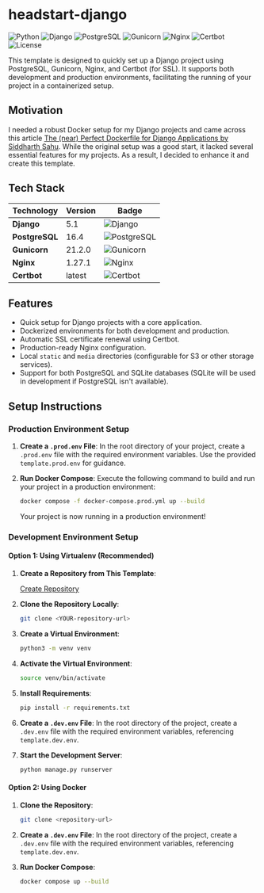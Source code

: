 # headstart-django

![Python](https://img.shields.io/badge/Python-3.8%2B-blue?style=flat-square)
![Django](https://img.shields.io/badge/Django-5.1-orange?style=flat-square)
![PostgreSQL](https://img.shields.io/badge/PostgreSQL-16.4-green?style=flat-square)
![Gunicorn](https://img.shields.io/badge/Gunicorn-21.2.0-lightgrey?style=flat-square)
![Nginx](https://img.shields.io/badge/Nginx-1.27.1-brightgreen?style=flat-square)
![Certbot](https://img.shields.io/badge/Certbot-latest-blueviolet?style=flat-square)
![License](https://img.shields.io/badge/license-MIT-lightgrey?style=flat-square)

This template is designed to quickly set up a Django project using PostgreSQL, Gunicorn, Nginx, and Certbot (for SSL). It supports both development and production environments, facilitating the running of your project in a containerized setup.

## Motivation

I needed a robust Docker setup for my Django projects and came across this article [The (near) Perfect Dockerfile for Django Applications by Siddharth Sahu](https://faun.pub/the-near-perfect-dockerfile-for-django-applications-8bc352a1e871). While the original setup was a good start, it lacked several essential features for my projects. As a result, I decided to enhance it and create this template.

## Tech Stack

| Technology     | Version  | Badge                                                  |
|----------------|----------|--------------------------------------------------------|
| **Django**     | 5.1      | ![Django](https://img.shields.io/badge/Django-5.1-orange?style=flat-square)         |
| **PostgreSQL** | 16.4     | ![PostgreSQL](https://img.shields.io/badge/PostgreSQL-16.4-green?style=flat-square) |
| **Gunicorn**   | 21.2.0   | ![Gunicorn](https://img.shields.io/badge/Gunicorn-21.2.0-lightgrey?style=flat-square)  |
| **Nginx**      | 1.27.1   | ![Nginx](https://img.shields.io/badge/Nginx-1.27.1-brightgreen?style=flat-square)   |
| **Certbot**    | latest   | ![Certbot](https://img.shields.io/badge/Certbot-latest-blueviolet?style=flat-square) |

## Features

- Quick setup for Django projects with a core application.
- Dockerized environments for both development and production.
- Automatic SSL certificate renewal using Certbot.
- Production-ready Nginx configuration.
- Local `static` and `media` directories (configurable for S3 or other storage services).
- Support for both PostgreSQL and SQLite databases (SQLite will be used in development if PostgreSQL isn't available).

## Setup Instructions

### Production Environment Setup

1. **Create a `.prod.env` File**: In the root directory of your project, create a `.prod.env` file with the required environment variables. Use the provided `template.prod.env` for guidance.

2. **Run Docker Compose**: Execute the following command to build and run your project in a production environment:

    ```bash
    docker compose -f docker-compose.prod.yml up --build
    ```

    Your project is now running in a production environment!

### Development Environment Setup

#### Option 1: Using Virtualenv (Recommended)

1. **Create a Repository from This Template**:
   
   [Create Repository](https://github.com/new?template_name=headstart-django&template_owner=alexdeathway)

2. **Clone the Repository Locally**:

    ```bash
    git clone <YOUR-repository-url>
    ```

3. **Create a Virtual Environment**:

    ```bash
    python3 -m venv venv
    ```

4. **Activate the Virtual Environment**:

    ```bash
    source venv/bin/activate
    ```

5. **Install Requirements**:

    ```bash
    pip install -r requirements.txt
    ```

6. **Create a `.dev.env` File**: In the root directory of the project, create a `.dev.env` file with the required environment variables, referencing `template.dev.env`.

7. **Start the Development Server**:

    ```bash
    python manage.py runserver
    ```

#### Option 2: Using Docker

1. **Clone the Repository**:

    ```bash
    git clone <repository-url>
    ```

2. **Create a `.dev.env` File**: In the root directory of the project, create a `.dev.env` file with the required environment variables, referencing `template.dev.env`.

3. **Run Docker Compose**:

    ```bash
    docker compose up --build
    ```